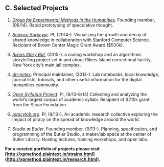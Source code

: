 ## C. Selected Projects

1. *[Group for Experimental Methods in the
   Humanities](http://xpmethod.github.io/)*. Founding member, (09/14). Rapid
prototyping of speculative thought.

1. *[Science Surveyor](https://science-surveyor.github.io/)*. PI, (2014-).
Visualizing the growth and decay of shared knowledge in collaboration with
Stanford Computer Science. Recipient of Brown Center Magic Grant Award
($500k).

1. *[Rikers Story
Bot](http://xpmethod.plaintext.in/public-discourse/rikersbot.html)*, (2015-). a
coding workshop and an algorithmic storytelling project set in and about
Rikers Island correctional facility, New York city’s main jail complex.

1. *[dh-notes](https://github.com/denten/dhnotes)*. Principal maintainer,
   (2013-). Lab notebooks, local knowledge, journal lists, tutorials, and other
useful information for the digital humanities community.

1. *[Open Syllabus Project](http://opensyllabusproject.org/)*. PI, (9/13-8/14)
   Collecting and analyzing the world's largest corpus of academic syllabi.
Recipient of $210k grant from the Sloan Foundation.

1. *[piracylab.org](http://xpmethod.plaintext.in/minimal-computing/piracyLab.html)*.
PI, (9/13-). An academic research collective exploring the impact of piracy on
the spread of knowledge around the world.

1. *[Studio at Butler](https://studio.cul.columbia.edu/)*. Founding member,
   (9/13-). Planning, specification, and programming of the Butler Studio, a
maker/lab space at the center of Butler Library. Hosting lectures, training
workshops, and open labs.

**For a curated portfolio of projects please visit
[http://xpmethod.plaintext.in/strains.html](http://xpmethod.plaintext.in/research.html).**

